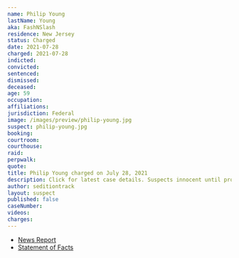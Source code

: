 ```yaml
---
name: Philip Young
lastName: Young
aka: FashNSlash
residence: New Jersey
status: Charged
date: 2021-07-28
charged: 2021-07-28
indicted:
convicted:
sentenced:
dismissed:
deceased:
age: 59
occupation:
affiliations:
jurisdiction: Federal
image: /images/preview/philip-young.jpg
suspect: philip-young.jpg
booking:
courtroom:
courthouse:
raid:
perpwalk:
quote:
title: Philip Young charged on July 28, 2021
description: Click for latest case details. Suspects innocent until proven guilty.
author: seditiontrack
layout: suspect
published: false
caseNumber:
videos:
charges:
---
```


- [News Report](https://www.courierpostonline.com/story/news/2021/08/21/philip-young-sewell-capital-riot-insurrection-suspect/8229587002/)
- [Statement of Facts](https://extremism.gwu.edu/sites/g/files/zaxdzs2191/f/Philip%20Young%20Statement%20of%20Facts.pdf)
